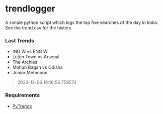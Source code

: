 # trendlogger
A simple python script which logs the top five searches of the day in India.<br>See the trend.csv for the history.<br>

<!-- Last Trends -->
### Last Trends
* IND W vs ENG W
* Luton Town vs Arsenal
* The Archies
* Mohun Bagan vs Odisha
* Junior Mehmood
> 2023-12-06 18:16:56.759574

<!-- Requirements -->
### Requirements
* [PyTrends](https://github.com/dreyco676/pytrends)
